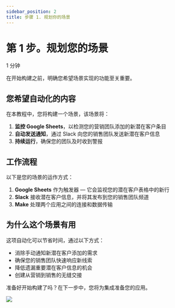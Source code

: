 ```yaml
---
sidebar_position: 2
title: 步骤 1. 规划你的场景
---
```


# 第 1 步。规划您的场景

1 分钟

在开始构建之前，明确您希望场景实现的功能至关重要。

## 您希望自动化的内容

在本教程中，您将构建一个场景，该场景将：

1. **监控 Google Sheets**，以检测您的营销团队添加的新潜在客户条目
2. **自动发送通知**，通过 Slack 向您的销售团队发送新潜在客户信息
3. **持续运行**，确保您的团队及时收到警报

## 工作流程

以下是您的场景的运作方式：

1. **Google Sheets** 作为触发器 — 它会监视您的潜在客户表格中的新行
2. **Slack** 接收潜在客户信息，并将其发布到您的销售团队频道
3. **Make** 处理两个应用之间的连接和数据传输

## 为什么这个场景有用

这项自动化可以节省时间，通过以下方式：

- 消除手动通知新潜在客户添加的需求
- 确保您的销售团队快速响应新线索
- 降低遗漏重要潜在客户信息的机会
- 创建从营销到销售的无缝交接

准备好开始构建了吗？在下一步中，您将为集成准备您的应用。

![](/img/get-started/image_133_7f1b16fc.png)
